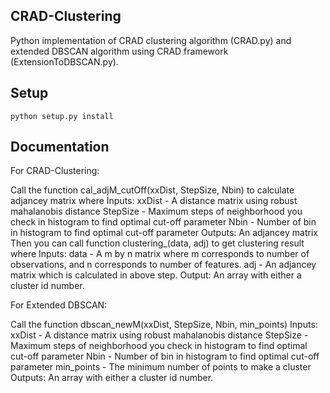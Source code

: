 ## CRAD-Clustering
Python implementation of CRAD clustering algorithm (CRAD.py) and extended DBSCAN algorithm using CRAD framework (ExtensionToDBSCAN.py).

## Setup

`python setup.py install`

## Documentation

For CRAD-Clustering:

Call the function cal_adjM_cutOff(xxDist, StepSize, Nbin) to calculate adjancey matrix
where 
Inputs:
xxDist - A distance matrix using robust mahalanobis distance 
StepSize - Maximum steps of neighborhood you check in histogram to find optimal cut-off parameter
Nbin - Number of bin in histogram to find optimal cut-off parameter
Outputs:
An adjancey matrix
Then you can call function clustering_(data, adj) to get clustering result
where 
Inputs:
data - A m by n matrix where m corresponds to number of observations, and n corresponds to number of features.
adj - An adjancey matrix which is calculated in above step.
Output:
An array with either a cluster id number.


For Extended DBSCAN:

Call the function dbscan_newM(xxDist, StepSize, Nbin, min_points)
Inputs:
xxDist - A distance matrix using robust mahalanobis distance 
StepSize - Maximum steps of neighborhood you check in histogram to find optimal cut-off parameter
Nbin - Number of bin in histogram to find optimal cut-off parameter
min_points - The minimum number of points to make a cluster
Outputs:
An array with either a cluster id number.
